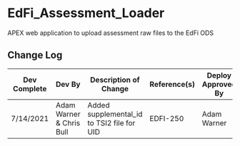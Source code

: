 # EdFi_Assessment_Loader
APEX web application to upload assessment raw files to the EdFi ODS
## Change Log
| Dev Complete | Dev By | Description of Change | Reference(s) | Deploy Approved By | Prod Complete | Prod By | 
| ------------ | ------ | --------------------- | ------------ | ------------------ | ------------- | ------- | 
|7/14/2021|Adam Warner & Chris Bull|Added supplemental_id to TSI2 file for UID|EDFI-250|Adam Warner|07/14/2021|Adam Warner|07/14/2021|Adam Warner| 
